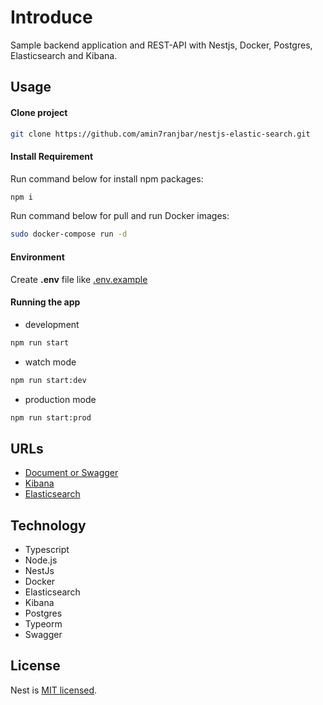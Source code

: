 # Introduce

Sample backend application and REST-API with Nestjs, Docker, Postgres, Elasticsearch and Kibana.

## Usage

#### Clone project

```bash
git clone https://github.com/amin7ranjbar/nestjs-elastic-search.git
```

#### Install Requirement

Run command below for install npm packages:

```bash
npm i
```

Run command below for pull and run Docker images:

```bash
sudo docker-compose run -d
```

#### Environment

Create **.env** file like [.env.example](https://github.com/amin7ranjbar/nestjs-elastic-search/blob/master/.env.example)

#### Running the app

- development

```bash
npm run start

```

- watch mode

```bash
npm run start:dev

```

- production mode

```bash
npm run start:prod

```

## URLs

- [Document or Swagger](http://localhost:3000/api/)
- [Kibana](http://localhost:5601/)
- [Elasticsearch](http://localhost:9200/)

## Technology

- Typescript
- Node.js
- NestJs
- Docker
- Elasticsearch
- Kibana
- Postgres
- Typeorm
- Swagger

## License

Nest is [MIT licensed](LICENSE).

